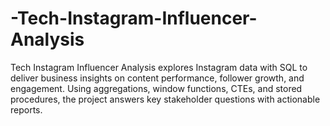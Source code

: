 # -Tech-Instagram-Influencer-Analysis
Tech Instagram Influencer Analysis explores Instagram data with SQL to deliver business insights on content performance, follower growth, and engagement. Using aggregations, window functions, CTEs, and stored procedures, the project answers key stakeholder questions with actionable reports.

